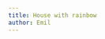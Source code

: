 ```yaml
---
title: House with rainbow
author: Emil
---
```

<figure class="bleed">
<img src="/img/emil-drawing/IMG_0970.jpg" alt="">
</figure>